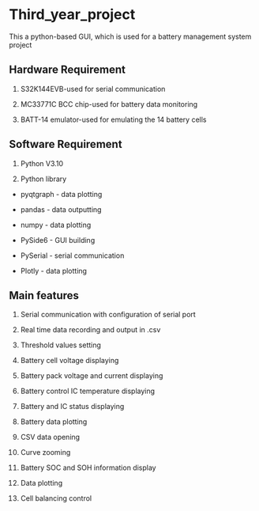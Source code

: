 # Third_year_project
This a python-based GUI, which is used for a battery management system project

## Hardware Requirement
1. S32K144EVB-used for serial communication

2. MC33771C BCC chip-used for battery data monitoring

3. BATT-14 emulator-used for emulating the 14 battery cells

## Software Requirement
1. Python V3.10

2. Python library

 * pyqtgraph     - data plotting

 * pandas        - data outputting

 * numpy         - data plotting

 * PySide6       - GUI building

 * PySerial        - serial communication
 
 * Plotly        - data plotting
 
## Main features
1. Serial communication with configuration of serial port

2. Real time data recording and output in .csv

3. Threshold values setting

4. Battery cell voltage displaying

5. Battery pack voltage and current displaying

6. Battery control IC temperature displaying

7. Battery and IC status displaying

8. Battery data plotting

9. CSV data opening

10. Curve zooming

11. Battery SOC and SOH information display

12. Data plotting

13. Cell balancing control
